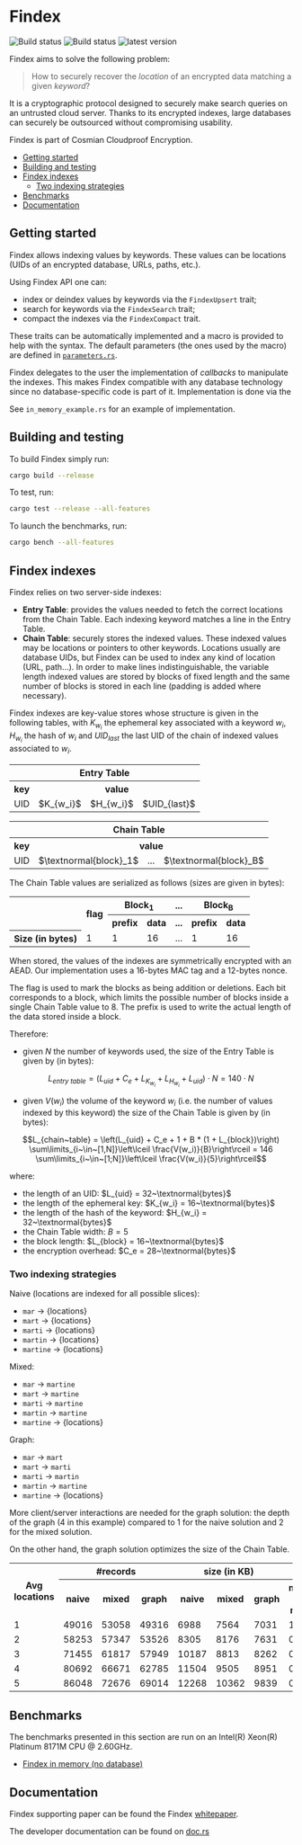 # Findex

![Build status](https://github.com/Cosmian/findex/actions/workflows/ci.yml/badge.svg)
![Build status](https://github.com/Cosmian/findex/actions/workflows/build.yml/badge.svg)
![latest version](https://img.shields.io/crates/v/cosmian_findex.svg)

Findex aims to solve the following problem:

> How to securely recover the _location_ of an encrypted data matching a given
> _keyword_?

It is a cryptographic protocol designed to securely make search queries on an
untrusted cloud server. Thanks to its encrypted indexes, large databases can
securely be outsourced without compromising usability.

Findex is part of Cosmian Cloudproof Encryption.

<!-- toc -->

- [Getting started](#getting-started)
- [Building and testing](#building-and-testing)
- [Findex indexes](#findex-indexes)
  * [Two indexing strategies](#two-indexing-strategies)
- [Benchmarks](#benchmarks)
- [Documentation](#documentation)

<!-- tocstop -->

## Getting started

Findex allows indexing values by keywords. These values can be locations (UIDs
of an encrypted database, URLs, paths, etc.).

Using Findex API one can:

- index or deindex values by keywords via the `FindexUpsert` trait;
- search for keywords via the `FindexSearch` trait;
- compact the indexes via the `FindexCompact` trait.

These traits can be automatically implemented and a macro is provided to help
with the syntax. The default parameters (the ones used by the macro) are
defined in [`parameters.rs`](./src/parameters.rs).

Findex delegates to the user the implementation of _callbacks_ to manipulate
the indexes. This makes Findex compatible with any database technology since no database-specific code is part of it. Implementation is done via the

See `in_memory_example.rs` for an example of implementation.

## Building and testing

To build Findex simply run:

```bash
cargo build --release
```

To test, run:

```bash
cargo test --release --all-features
```

To launch the benchmarks, run:

```bash
cargo bench --all-features
```

## Findex indexes

Findex relies on two server-side indexes:

- **Entry Table**: provides the values needed to fetch the correct locations
  from the Chain Table. Each indexing keyword matches a line in the Entry
  Table.
- **Chain Table**: securely stores the indexed values. These indexed values may
  be locations or pointers to other keywords. Locations usually are database
  UIDs, but Findex can be used to index any kind of location (URL, path...). In
  order to make lines indistinguishable, the variable length indexed values are
  stored by blocks of fixed length and the same number of blocks is stored in
  each line (padding is added where necessary).

Findex indexes are key-value stores whose structure is given in the following
tables, with $K_{w_i}$ the ephemeral key associated with a keyword $w_i$,
$H_{w_i}$ the hash of $w_i$ and $UID_{last}$ the last UID of the chain of
indexed values associated to $w_i$.

<table>
 <tr>
  <th colspan=4>Entry Table</th>
 </tr>
 <tr>
  <th>key</th>
  <th colspan=3>value</th>
 </tr>
 <tr>
  <td>UID</td>
  <td>$K_{w_i}$</td>
  <td>$H_{w_i}$</td>
  <td>$UID_{last}$</td>
 </tr>
</table>

<table>
 <tr>
  <th colspan=4>Chain Table</th>
 <tr>
 <tr>
  <th>key</th>
  <th colspan=3>value</th>
 </tr>
 <tr>
  <td>UID</td>
  <td>$\textnormal{block}_1$</td>
  <td>...</td>
  <td>$\textnormal{block}_B$</td>
 </tr>
</table>

The Chain Table values are serialized as follows (sizes are given in bytes):

<table>
 <tr>
  <th rowspan=2></th>
  <th rowspan=2>flag</th>
  <th colspan=2>Block<sub>1</sub></th>
  <th>...</th>
  <th colspan=2>Block<sub>B</sub></th>
 </tr>
 <tr>
  <th>prefix</th>
  <th>data</th>
  <th>...</th>
  <th>prefix</th>
  <th>data</th>
 </tr>
 <tr>
  <th>Size (in bytes)</th>
  <td>1</td>
  <td>1</td>
  <td>16</td>
  <td>...</td>
  <td>1</td>
  <td>16</td>
 </tr>
</table>

When stored, the values of the indexes are symmetrically encrypted with an
AEAD. Our implementation uses a 16-bytes MAC tag and a 12-bytes nonce.

The flag is used to mark the blocks as being addition or deletions. Each bit
corresponds to a block, which limits the possible number of blocks inside a
single Chain Table value to 8. The prefix is used to write the actual length of
the data stored inside a block.

Therefore:

- given $N$ the number of keywords used, the size of the Entry Table is given
  by (in bytes):

```math
L_{entry~table} = (L_{uid} + C_e + L_{K_{w_i}} + L_{H_{w_i}} + L_{uid}) \cdot N
                = 140 \cdot N
```

- given $V(w_i)$ the volume of the keyword $w_i$ (i.e. the number of values
  indexed by this keyword) the size of the Chain Table is given by (in bytes):

```math
L_{chain~table} = \left(L_{uid} + C_e + 1 + B * (1 + L_{block})\right) \sum\limits_{i~\in~[1,N]}\left\lceil \frac{V(w_i)}{B}\right\rceil
                = 146 \sum\limits_{i~\in~[1;N]}\left\lceil \frac{V(w_i)}{5}\right\rceil
```

where:

- the length of an UID: $L_{uid} = 32~\textnormal{bytes}$
- the length of the ephemeral key: $K_{w_i} = 16~\textnormal{bytes}$
- the length of the hash of the keyword: $H_{w_i} = 32~\textnormal{bytes}$
- the Chain Table width: $B = 5$
- the block length: $L_{block} = 16~\textnormal{bytes}$
- the encryption overhead: $C_e = 28~\textnormal{bytes}$

### Two indexing strategies

Naive (locations are indexed for all possible slices):

- `mar` -> {locations}
- `mart` -> {locations}
- `marti` -> {locations}
- `martin` -> {locations}
- `martine` -> {locations}

Mixed:

- `mar` -> `martine`
- `mart` -> `martine`
- `marti` -> `martine`
- `martin` -> `martine`
- `martine` -> {locations}

Graph:

- `mar` -> `mart`
- `mart` -> `marti`
- `marti` -> `martin`
- `martin` -> `martine`
- `martine` -> {locations}

More client/server interactions are needed for the graph solution: the depth of
the graph (4 in this example) compared to 1 for the naive solution and 2 for
the mixed solution.

On the other hand, the graph solution optimizes the size of the Chain Table.

<table>
  <tr>
    <th rowspan=2>Avg locations</th>
    <th colspan=3>#records</th>
    <th colspan=3>size (in KB)</th>
    <th colspan=2>ratio</th>
  </tr>
  <tr>
    <th>naive</th>
    <th>mixed</th>
    <th>graph</th>
    <th>naive</th>
    <th>mixed</th>
    <th>graph</th>
    <th>mixed / naive</th>
    <th>graph / naive</th>
  </tr>
  <tr>
    <td>1</td>
    <td>49016</td>
    <td>53058</td>
    <td>49316</td>
    <td>6988</td>
    <td>7564</td>
    <td>7031</td>
    <td>1.08</td>
    <td>1.01</td>
  </tr>
  <tr>
    <td>2</td>
    <td>58253</td>
    <td>57347</td>
    <td>53526</td>
    <td>8305</td>
    <td>8176</td>
    <td>7631</td>
    <td>0.98</td>
    <td>0.92</td>
  </tr>
  <tr>
    <td>3</td>
    <td>71455</td>
    <td>61817</td>
    <td>57949</td>
    <td>10187</td>
    <td>8813</td>
    <td>8262</td>
    <td>0.87</td>
    <td>0.81</td>
  </tr>
  <tr>
    <td>4</td>
    <td>80692</td>
    <td>66671</td>
    <td>62785</td>
    <td>11504</td>
    <td>9505</td>
    <td>8951</td>
    <td>0.83</td>
    <td>0.78</td>
  </tr>
  <tr>
    <td>5</td>
    <td>86048</td>
    <td>72676</td>
    <td>69014</td>
    <td>12268</td>
    <td>10362</td>
    <td>9839</td>
    <td>0.84</td>
    <td>0.80</td>
  </tr>
</table>

## Benchmarks

The benchmarks presented in this section are run on an Intel(R) Xeon(R) Platinum 8171M CPU @ 2.60GHz.

- [Findex in memory (no database)](./benches/BENCHMARKS.md)

## Documentation

Findex supporting paper can be found the Findex
[whitepaper](./documentation/whitepaper.pdf).

The developer documentation can be found on [doc.rs](https://docs.rs/cosmian_findex/latest/cosmian_findex/index.html)
